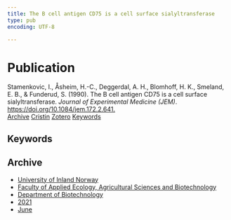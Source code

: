 ```yaml
---
title: The B cell antigen CD75 is a cell surface sialyltransferase
type: pub
encoding: UTF-8

---
```

<h1>Publication</h1>
<article id="csl-bib-container-R7H9XYQ8" class="csl-bib-container">
  <div class="csl-bib-body"> <div class="csl-entry">Stamenkovic, I., Åsheim, H.-C., Deggerdal, A. H., Blomhoff, H. K., Smeland, E. B., &#38; Funderud, S. (1990). The B cell antigen CD75 is a cell surface sialyltransferase. <i>Journal of Experimental Medicine (JEM)</i>. <a href="https://doi.org/10.1084/jem.172.2.641.">https://doi.org/10.1084/jem.172.2.641.</a></div> </div>
  <div class="csl-bib-buttons">
    <a href="#taxonomy-article-R7H9XYQ8" alt="archive" class="csl-bib-button">Archive</a>
    <a href="https://app.cristin.no/results/show.jsf?id=1912985" alt="Cristin" class="csl-bib-button">Cristin</a>
    <a href="http://zotero.org/groups/5881554/items/R7H9XYQ8" alt="Zotero" class="csl-bib-button">Zotero</a>
    <a href="#keywords-article-R7H9XYQ8" alt="keywords" class="csl-bib-button">Keywords</a>
  </div>
  <div id="csl-bib-meta-container-R7H9XYQ8"></div>
</article>
<div id="csl-bib-meta-R7H9XYQ8" class="csl-bib-meta">
  <article id="keywords-article-R7H9XYQ8" class="keywords-article">
    <h1>Keywords</h1>
    
  </article>
  <article id="taxonomy-article-R7H9XYQ8" class="taxonomy-article">
    <h1>Archive</h1>
    <ul>
      <li><a href="{{< params subfolder >}}en/archive/?key=3DCRN523">University of Inland Norway</a></li>
      <li><a href="{{< params subfolder >}}en/archive/?key=T77LXH6D">Faculty of Applied Ecology, Agricultural Sciences and Biotechnology</a></li>
      <li><a href="{{< params subfolder >}}en/archive/?key=VL6KDQ85">Department of Biotechnology</a></li>
      <li><a href="{{< params subfolder >}}en/archive/?key=FJH75VJD">2021</a></li>
      <li><a href="{{< params subfolder >}}en/archive/?key=WWU8EN66">June</a></li>
    </ul>
  </article>
</div>
